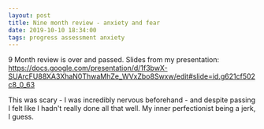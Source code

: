 ```yaml
---
layout: post
title: Nine month review - anxiety and fear
date: 2019-10-10 18:34:00
tags: progress assessment anxiety
---
```


9 Month review is over and passed. Slides from my presentation: https://docs.google.com/presentation/d/1f3bwX-SUArcFU88XA3XhaN0ThwaMhZe_WVxZbo8Swxw/edit#slide=id.g621cf502c8_0_63

This was scary - I was incredibly nervous beforehand - and despite passing I felt like I hadn't really done all that well. My inner perfectionist being a jerk, I guess.
